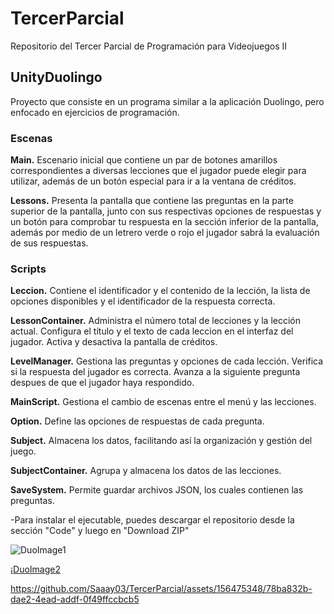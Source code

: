 # TercerParcial
Repositorio del Tercer Parcial de Programación para Videojuegos II


## UnityDuolingo
Proyecto que consiste en un programa similar a la aplicación Duolingo, pero enfocado en ejercicios de programación.


### Escenas

**Main.** Escenario inicial que contiene un par de botones amarillos correspondientes a diversas lecciones que el jugador puede elegir para utilizar, además de un botón especial para ir a la ventana de créditos.

**Lessons.** Presenta la pantalla que contiene las preguntas en la parte superior de la pantalla, junto con sus respectivas opciones de respuestas y un botón para comprobar tu respuesta en la sección inferior de la pantalla, además por medio de un letrero verde o rojo el jugador sabrá la evaluación de sus respuestas.


### Scripts

**Leccion.** Contiene el identificador y el contenido de la lección, la lista de opciones disponibles y el identificador de la respuesta correcta.

**LessonContainer.** Administra el número total de lecciones y la lección actual. Configura el título y el texto de cada leccion en el interfaz del jugador. Activa y desactiva la pantalla de créditos.

**LevelManager.** Gestiona las preguntas y opciones de cada lección. Verifica si la respuesta del jugador es correcta. Avanza a la siguiente pregunta despues de que el jugador haya respondido.

**MainScript.** Gestiona el cambio de escenas entre el menú y las lecciones.

**Option.** Define las opciones de respuestas de cada pregunta.

**Subject.** Almacena los datos, facilitando así la organización y gestión del juego.

**SubjectContainer.** Agrupa y almacena los datos de las lecciones.

**SaveSystem.** Permite guardar archivos JSON, los cuales contienen las preguntas.


-Para instalar el ejecutable, puedes descargar el repositorio desde la sección "Code" y luego en "Download ZIP"

![DuoImage1](https://github.com/Saaay03/TercerParcial/assets/156475348/45b14b5f-6bd1-4f65-b466-2922c4d36ce2)

¡[DuoImage2](https://github.com/Saaay03/TercerParcial/assets/156475348/9185e909-30b3-42fe-89ee-b38050b5a1c7")


https://github.com/Saaay03/TercerParcial/assets/156475348/78ba832b-dae2-4ead-addf-0f49ffccbcb5

